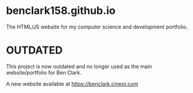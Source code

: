 # benclark158.github.io
The HTML/JS website for my computer science and development portfolio.

# OUTDATED

This project is now outdated and no longer used as the main website/portfolio for Ben Clark.

A new website available at https://benclark.cineor.com
